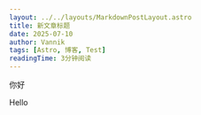 ```yaml
---
layout: ../../layouts/MarkdownPostLayout.astro
title: 新文章标题
date: 2025-07-10
author: Vannik
tags: [Astro, 博客, Test]
readingTime: 3分钟阅读
---
```


你好

Hello